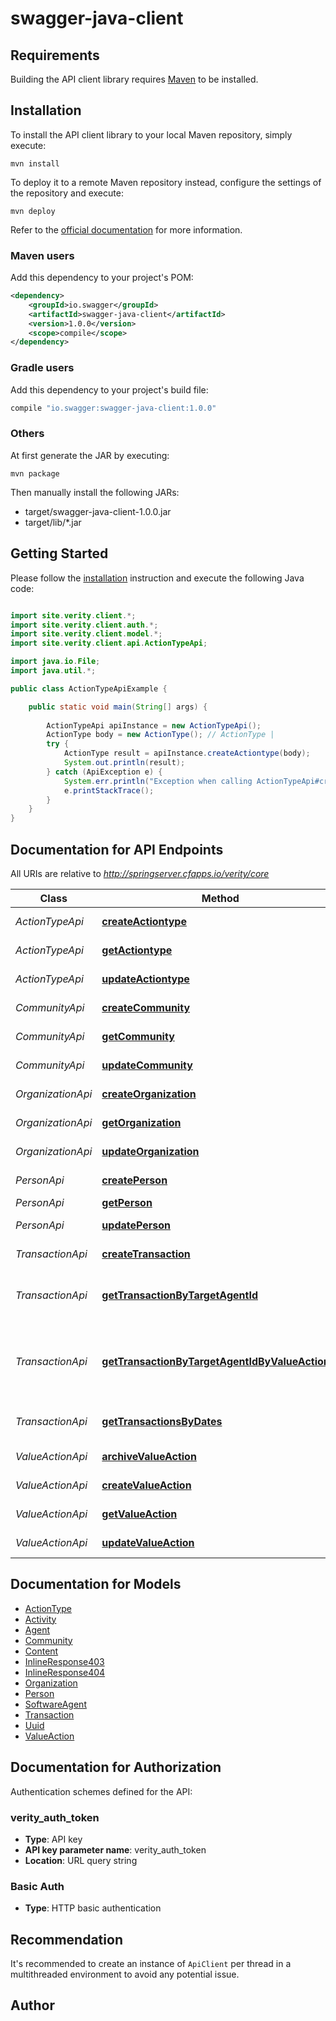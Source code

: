 # swagger-java-client

## Requirements

Building the API client library requires [Maven](https://maven.apache.org/) to be installed.

## Installation

To install the API client library to your local Maven repository, simply execute:

```shell
mvn install
```

To deploy it to a remote Maven repository instead, configure the settings of the repository and execute:

```shell
mvn deploy
```

Refer to the [official documentation](https://maven.apache.org/plugins/maven-deploy-plugin/usage.html) for more information.

### Maven users

Add this dependency to your project's POM:

```xml
<dependency>
    <groupId>io.swagger</groupId>
    <artifactId>swagger-java-client</artifactId>
    <version>1.0.0</version>
    <scope>compile</scope>
</dependency>
```

### Gradle users

Add this dependency to your project's build file:

```groovy
compile "io.swagger:swagger-java-client:1.0.0"
```

### Others

At first generate the JAR by executing:

    mvn package

Then manually install the following JARs:

* target/swagger-java-client-1.0.0.jar
* target/lib/*.jar

## Getting Started

Please follow the [installation](#installation) instruction and execute the following Java code:

```java

import site.verity.client.*;
import site.verity.client.auth.*;
import site.verity.client.model.*;
import site.verity.client.api.ActionTypeApi;

import java.io.File;
import java.util.*;

public class ActionTypeApiExample {

    public static void main(String[] args) {
        
        ActionTypeApi apiInstance = new ActionTypeApi();
        ActionType body = new ActionType(); // ActionType | 
        try {
            ActionType result = apiInstance.createActiontype(body);
            System.out.println(result);
        } catch (ApiException e) {
            System.err.println("Exception when calling ActionTypeApi#createActiontype");
            e.printStackTrace();
        }
    }
}

```

## Documentation for API Endpoints

All URIs are relative to *http://springserver.cfapps.io/verity/core*

Class | Method | HTTP request | Description
------------ | ------------- | ------------- | -------------
*ActionTypeApi* | [**createActiontype**](docs/ActionTypeApi.md#createActiontype) | **POST** /actiontype | create ActionType
*ActionTypeApi* | [**getActiontype**](docs/ActionTypeApi.md#getActiontype) | **GET** /actiontype/{uuid} | get ActionType
*ActionTypeApi* | [**updateActiontype**](docs/ActionTypeApi.md#updateActiontype) | **PUT** /actiontype | update ActionType
*CommunityApi* | [**createCommunity**](docs/CommunityApi.md#createCommunity) | **POST** /community | create a Community
*CommunityApi* | [**getCommunity**](docs/CommunityApi.md#getCommunity) | **GET** /community/{uuid} | get community
*CommunityApi* | [**updateCommunity**](docs/CommunityApi.md#updateCommunity) | **PUT** /community | update a community
*OrganizationApi* | [**createOrganization**](docs/OrganizationApi.md#createOrganization) | **POST** /organization | create an Organization
*OrganizationApi* | [**getOrganization**](docs/OrganizationApi.md#getOrganization) | **GET** /organization/{uuid} | get organization
*OrganizationApi* | [**updateOrganization**](docs/OrganizationApi.md#updateOrganization) | **PUT** /organization | update Organization
*PersonApi* | [**createPerson**](docs/PersonApi.md#createPerson) | **POST** /person | create person
*PersonApi* | [**getPerson**](docs/PersonApi.md#getPerson) | **GET** /person/{uuid} | get Person
*PersonApi* | [**updatePerson**](docs/PersonApi.md#updatePerson) | **PUT** /person | update person
*TransactionApi* | [**createTransaction**](docs/TransactionApi.md#createTransaction) | **POST** /transaction | create transaction
*TransactionApi* | [**getTransactionByTargetAgentId**](docs/TransactionApi.md#getTransactionByTargetAgentId) | **GET** /transaction/{targetAgentId} | get Transactions by targetAgentId
*TransactionApi* | [**getTransactionByTargetAgentIdByValueActionId**](docs/TransactionApi.md#getTransactionByTargetAgentIdByValueActionId) | **GET** /transaction/{targetAgentId}/{valueActionId} | get transactions by targetAgent and valueAction
*TransactionApi* | [**getTransactionsByDates**](docs/TransactionApi.md#getTransactionsByDates) | **GET** /transaction/{targetAgentId}/{fromdate}/{todate} | get Transactions by Dates
*ValueActionApi* | [**archiveValueAction**](docs/ValueActionApi.md#archiveValueAction) | **DELETE** /valueaction/{uuid} | archive ValueAction
*ValueActionApi* | [**createValueAction**](docs/ValueActionApi.md#createValueAction) | **POST** /valueaction | create ValueAction
*ValueActionApi* | [**getValueAction**](docs/ValueActionApi.md#getValueAction) | **GET** /valueaction/{uuid} | get ValueAction
*ValueActionApi* | [**updateValueAction**](docs/ValueActionApi.md#updateValueAction) | **PUT** /valueaction | update ValueAction


## Documentation for Models

 - [ActionType](docs/ActionType.md)
 - [Activity](docs/Activity.md)
 - [Agent](docs/Agent.md)
 - [Community](docs/Community.md)
 - [Content](docs/Content.md)
 - [InlineResponse403](docs/InlineResponse403.md)
 - [InlineResponse404](docs/InlineResponse404.md)
 - [Organization](docs/Organization.md)
 - [Person](docs/Person.md)
 - [SoftwareAgent](docs/SoftwareAgent.md)
 - [Transaction](docs/Transaction.md)
 - [Uuid](docs/Uuid.md)
 - [ValueAction](docs/ValueAction.md)


## Documentation for Authorization

Authentication schemes defined for the API:
### verity_auth_token

- **Type**: API key
- **API key parameter name**: verity_auth_token
- **Location**: URL query string

### Basic Auth

- **Type**: HTTP basic authentication


## Recommendation

It's recommended to create an instance of `ApiClient` per thread in a multithreaded environment to avoid any potential issue.

## Author



